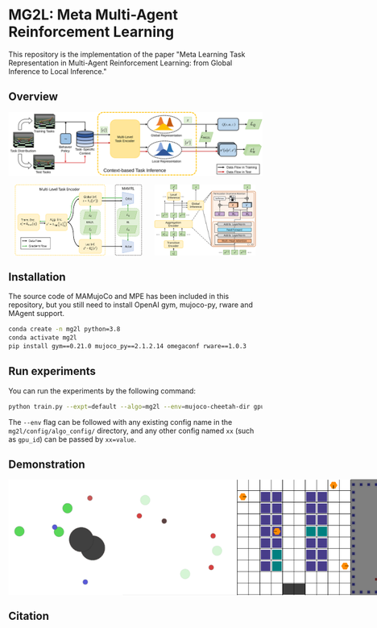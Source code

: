 # MG2L: Meta Multi-Agent Reinforcement Learning

This repository is the implementation of the paper 
"Meta Learning Task Representation in Multi-Agent Reinforcement Learning: 
from Global Inference to Local Inference."


## Overview

[//]: # (In Meta-MARL, the challenge of partial observability hinders efficient task inference based on individual local experiences.)

[//]: # (To address this challenge, we present MG2L,)

[//]: # (a novel algorithm with a Mutual Information &#40;MI&#41; optimization-based Global-to-Local training scheme.)

[//]: # (We introduce a multi-level task encoder to perform global and local inference.)

[//]: # (For global, the MAS learns a centralized global representation)

[//]: # (by maximizing MI between the representation and the task.)

[//]: # (For local inference, we define the conditional MI reduction)

[//]: # (to evaluate the global-to-local information gap.)

[//]: # (Agents learn the local representation by minimizing this reduction to enhance the utilization of global context.)

[//]: # (MG2L scheme can serve as a versatile solution for meta-MARL.)

![The structure of MG2L](assert/models/mg2l.svg)


<div style="display: flex; justify-content: space-around;">
    <img src="assert/models/ae.svg" alt="encoder" style="width: 50%;">
    <img src="assert/models/pia.svg" alt="pia" style="width: 40%;">
</div>


## Installation
The source code of MAMujoCo and MPE has been included in this repository, 
but you still need to install OpenAI gym, mujoco-py, rware and MAgent support.


```bash
conda create -n mg2l python=3.8
conda activate mg2l
pip install gym==0.21.0 mujoco_py==2.1.2.14 omegaconf rware==1.0.3
```



## Run experiments

You can run the experiments by the following command:

```bash
python train.py --expt=default --algo=mg2l --env=mujoco-cheetah-dir gpu_id=0
```
The `--env` flag can be followed with any existing config name in the `mg2l/config/algo_config/` directory, 
and any other config named `xx` (such as `gpu_id`) can be passed by `xx=value`. 


## Demonstration
<div style="display: flex; justify-content: space-around;">
    <img src="assert/demos/hunting.gif" alt="encoder" style="width: 45%;">
    <img src="assert/demos/spread.gif" alt="pia" style="width: 45%;">
    <img src="assert/demos/rware.gif" alt="pia" style="width: 45%;">
    <img src="assert/demos/magent.gif" alt="pia" style="width: 45%;">
</div>

## Citation







